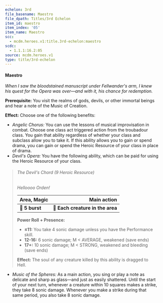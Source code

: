 ```yaml
---
echelon: 3rd
file_basename: Maestro
file_dpath: Titles/3rd Echelon
item_id: maestro
item_index: '05'
item_name: Maestro
scc:
  - mcdm.heroes.v1:title.3rd-echelon:maestro
scdc:
  - 1.1.1:16.2:05
source: mcdm.heroes.v1
type: title/3rd-echelon
---
```


#### Maestro

*When I saw the bloodstained manuscript under Fellwander's arm, I knew his quest for the Opera was over—and with it, his chance for redemption.*

**Prerequisite:** You visit the realms of gods, devils, or other immortal beings and hear a note of the Music of Creation.

**Effect:** Choose one of the following benefits:

- *Angelic Chorus:* You can use the lessons of musical improvisation in combat. Choose one class act triggered action from the troubadour class. You gain that ability regardless of whether your class and subclass allow you to take it. If this ability allows you to gain or spend drama, you can gain or spend the Heroic Resource of your class in place of drama.
- *Devil's Opera:* You have the following ability, which can be paid for using the Heroic Resource of your class.

<!-- -->
> ###### The Devil's Chord (9 Heroic Resource)
>
> *Helloooo Orden!*
>
> | **Area, Magic** |                  **Main action** |
> | --------------- | -------------------------------: |
> | **📏 5 burst**  | **🎯 Each creature in the area** |
>
> **Power Roll + Presence:**
>
> - **≤11:** You take 4 sonic damage unless you have the Performance skill.
> - **12-16:** 6 sonic damage; M < AVERAGE, weakened (save ends)
> - **17+:** 10 sonic damage; M < STRONG, weakened and bleeding (save ends)
>
> **Effect:** The soul of any creature killed by this ability is dragged to Hell.

- *Music of the Spheres:* As a main action, you sing or play a note as delicate and sharp as glass—and just as easily shattered. Until the start of your next turn, whenever a creature within 10 squares makes a strike, they take 8 sonic damage. Whenever you make a strike during that same period, you also take 8 sonic damage.
